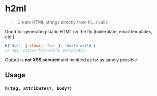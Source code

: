 
# h2ml

> Create HTML strings directly from h(...) calls

Good for generating static HTML on the fly (boilerplate, email templates, etc.)

```js
h('div', { class: 'foo' }, 'hello world')
// <div class='foo'>hello world</div>
```

Output is **not XSS secured** and minified as far as sanely possible

## Usage

### `h(tag, attributes?, body?)`
